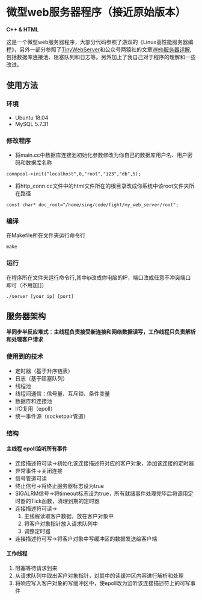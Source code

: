 # 微型web服务器程序（接近原始版本）

**C++ & HTML**


这是一个微型web服务器程序，大部分代码参照了游双的《Linux高性能服务器编程》，另外一部分参照了[TinyWebServer](https://github.com/qinguoyi/TinyWebServer "TinyWebServer")和公众号两猿社的文章[Web服务器详解](https://mp.weixin.qq.com/mp/appmsgalbum?__biz=MzAxNzU2MzcwMw==&action=getalbum&album_id=1339230165934882817&subscene=159&subscene=&scenenote=https%3A%2F%2Fmp.weixin.qq.com%2Fs%2FBfnNl-3jc_x5WPrWEJGdzQ#wechat_redirect "Web服务器详解"),包括数据库连接池、阻塞队列和日志等。另外加上了我自己对于程序的理解和一些改进。


## 使用方法

### 环境

- Ubuntu 18.04
- MySQL 5.7.31

### 修改程序

- 将main.cc中数据库连接池初始化参数修改为你自己的数据库用户名、用户密码和数据库名称

`connpool->init("localhost",0,"root","123","db",5);`

- 将http_conn.cc文件中的html文件所在的根目录改成你系统中该root文件夹所在路径

`const char* doc_root="/home/sing/code/fight/my_web_server/root";`

### 编译

在Makefile所在文件夹运行命令行

`make`

### 运行

在程序所在文件夹运行命令行,其中ip改成你电脑的IP，端口改成任意不冲突端口即可（不用加[]）

`./server [your ip] [port]`

## 服务器架构
**半同步半反应堆式：主线程负责接受新连接和网络数据读写，工作线程只负责解析和处理客户请求**

### 使用到的技术
- 定时器（基于升序链表）
- 日志（基于阻塞队列）
- 线程池
- 线程间通信：信号量、互斥锁、条件变量
- 数据库和连接池
- I/O复用（epoll）
- 统一事件源（socketpair管道）

### 结构
#### 主线程 epoll监听所有事件
- 连接描述符可读->初始化该连接描述符对应的客户对象，添加该连接的定时器
- 异常事件->关闭连接
- 信号管道可读
 - 终止信号->将终止服务器标志设为true
 - SIGALRM信号->将timeout标志设为true，所有就绪事件处理完毕后将调用定时器的Tick函数，清理到期的定时器
- 连接描述符可读-> 
	1. 主线程读取客户数据，放在客户对象中
	2. 将客户对象指针放入请求队列中
	3. 调整定时器
- 连接描述符可写->将客户对象中写缓冲区的数据发送给客户端

#### 工作线程 
1. 阻塞等待请求到来
2. 从请求队列中取出客户对象指针，对其中的读缓冲区内容进行解析和处理
3. 将响应写入客户对象的写缓冲区中，使epoll改为监听该连接描述符上的可写事件